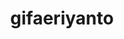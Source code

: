 ---
title: gifaeriyanto
github: https://github.com/gifaeriyanto
mode: dark
transition: 3s
archetype:
- Animation
- Minimalistic
---